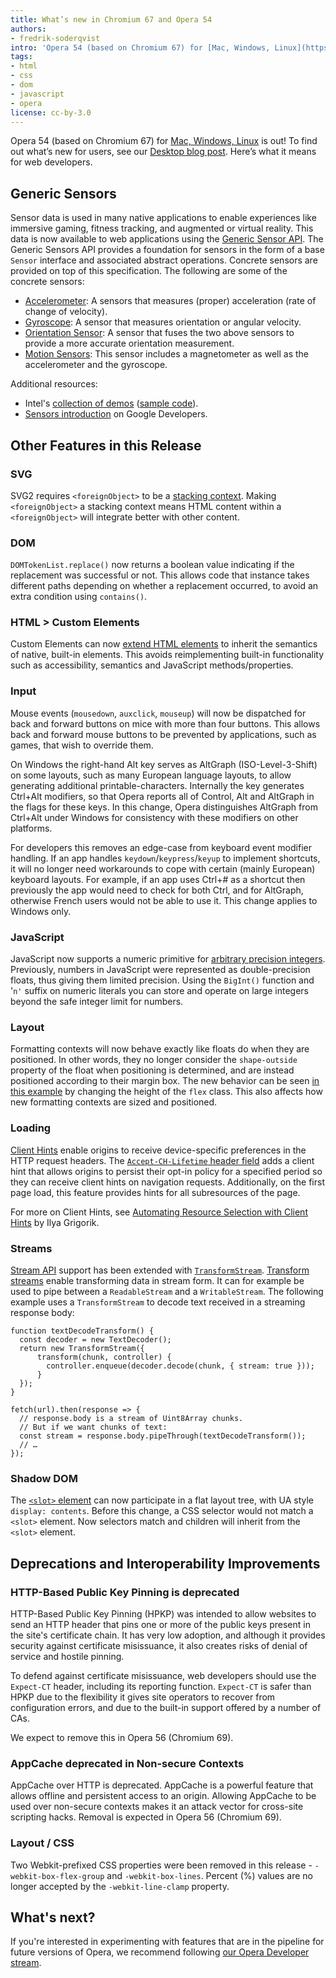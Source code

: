 ```yaml
---
title: What’s new in Chromium 67 and Opera 54
authors:
- fredrik-soderqvist
intro: 'Opera 54 (based on Chromium 67) for [Mac, Windows, Linux](https://www.opera.com/computer) is out! To find out what’s new for users, see our [Desktop blog post](https://blogs.opera.com/desktop/2018/06/opera-54-stable/). Here’s what it means for web developers.'
tags:
- html
- css
- dom
- javascript
- opera
license: cc-by-3.0
---
```


Opera 54 (based on Chromium 67) for [Mac, Windows, Linux](https://www.opera.com/computer) is out! To
find out what’s new for users, see our [Desktop blog post](https://blogs.opera.com/desktop/2018/06/opera-54-stable/).
Here’s what it means for web developers.

## Generic Sensors

Sensor data is used in many native applications to enable experiences like immersive gaming, fitness tracking, and
augmented or virtual reality. This data is now available to web applications using the [Generic Sensor API](https://www.w3.org/TR/generic-sensor/).
The Generic Sensors API provides a foundation for sensors in the form of a base `Sensor` interface and associated
abstract operations. Concrete sensors are provided on top of this specification. The following are some of the concrete
sensors:

* [Accelerometer](https://w3c.github.io/accelerometer/): A sensors that measures (proper) acceleration (rate of change
  of velocity).
* [Gyroscope](https://w3c.github.io/gyroscope/): A sensor that measures orientation or angular velocity.
* [Orientation Sensor](https://w3c.github.io/orientation-sensor/): A sensor that fuses the two above sensors to provide
  a more accurate orientation measurement.
* [Motion Sensors](https://w3c.github.io/motion-sensors/): This sensor includes a magnetometer as well as the
  accelerometer and the gyroscope.

Additional resources:

* Intel's [collection of demos](https://intel.github.io/generic-sensor-demos/) ([sample code](https://github.com/intel/generic-sensor-demos)).
* [Sensors introduction](https://developers.google.com/web/updates/2017/09/sensors-for-the-web) on Google Developers.

## Other Features in this Release

### SVG

SVG2 requires `<foreignObject>` to be a [stacking context](https://svgwg.org/svg2-draft/single-page.html#render-EstablishingStackingContex).
Making `<foreignObject>` a stacking context means HTML content within a `<foreignObject>` will integrate better with other content.

### DOM

`DOMTokenList.replace()` now returns a boolean value indicating if the replacement was successful or not. This allows code that
instance takes different paths depending on whether a replacement occurred, to avoid an extra condition using
`contains()`.

### HTML > Custom Elements

Custom Elements can now [extend HTML elements](https://developers.google.com/web/fundamentals/web-components/customelements#extendhtml)
to inherit the semantics of native, built-in elements. This avoids reimplementing built-in functionality such as
accessibility, semantics and JavaScript methods/properties.

### Input

Mouse events (`mousedown`, `auxclick`, `mouseup`) will now be dispatched for back and forward buttons on mice with more
than four buttons. This allows back and forward mouse buttons to be prevented by applications, such as games, that wish
to override them.

On Windows the right-hand Alt key serves as AltGraph (ISO-Level-3-Shift) on some layouts, such as many European language
layouts, to allow generating additional printable-characters. Internally the key generates Ctrl+Alt modifiers, so that
Opera reports all of Control, Alt and AltGraph in the flags for these keys. In this change, Opera distinguishes AltGraph
from Ctrl+Alt under Windows for consistency with these modifiers on other platforms.

For developers this removes an edge-case from keyboard event modifier handling. If an app handles
`keydown`/`keypress`/`keyup` to implement shortcuts, it will no longer need workarounds to cope with certain (mainly
European) keyboard layouts. For example, if an app uses Ctrl+# as a shortcut then previously the app would need to check
for both Ctrl, and for AltGraph, otherwise French users would not be able to use it. This change applies to Windows
only.

### JavaScript

JavaScript now supports a numeric primitive for [arbitrary precision integers](https://developers.google.com/web/updates/2018/05/bigint).
Previously, numbers in JavaScript were represented as double-precision floats, thus giving them limited precision. Using
the `BigInt()` function and '`n'` suffix on numeric literals you can store and operate on large integers beyond the safe
integer limit for numbers.

### Layout

Formatting contexts will now behave exactly like floats do when they are positioned. In other words, they no longer
consider the `shape-outside` property of the float when positioning is determined, and are instead positioned according
to their margin box. The new behavior can be seen [in this example](https://jsbin.com/ciwagicedo/edit?html,output) by
changing the height of the `flex` class. This also affects how new formatting contexts are sized and positioned.

### Loading

[Client Hints](http://httpwg.org/http-extensions/client-hints.html) enable origins to receive device-specific
preferences in the HTTP request headers. The [`Accept-CH-Lifetime` header field](http://httpwg.org/http-extensions/client-hints.html#accept-ch-lifetime)
adds a client hint that allows origins to persist their opt-in policy for a specified period so they can receive client
hints on navigation requests. Additionally, on the first page load, this feature provides hints for all subresources of
the page.

For more on Client Hints, see [Automating Resource Selection with Client
Hints](https://developers.google.com/web/updates/2015/09/automating-resource-selection-with-client-hints) by Ilya
Grigorik.

### Streams

[Stream API](https://streams.spec.whatwg.org) support has been extended with [`TransformStream`](https://streams.spec.whatwg.org/#ts-class).
[Transform streams](https://streams.spec.whatwg.org/#ts) enable transforming data in stream form. It can for example be
used to pipe between a `ReadableStream` and a `WritableStream`. The following example uses a `TransformStream` to decode
text received in a streaming response body:

    function textDecodeTransform() {
      const decoder = new TextDecoder();
      return new TransformStream({
          transform(chunk, controller) {
            controller.enqueue(decoder.decode(chunk, { stream: true }));
          }
      });
    }

    fetch(url).then(response => {
      // response.body is a stream of Uint8Array chunks.
      // But if we want chunks of text:
      const stream = response.body.pipeThrough(textDecodeTransform());
      // …
    });


### Shadow DOM

The [`<slot>` element](https://html.spec.whatwg.org/multipage/scripting.html#the-slot-element) can now participate in a
flat layout tree, with UA style `display: contents`. Before this change, a CSS selector would not match a `<slot>`
element. Now selectors match and children will inherit from the `<slot>` element.


## Deprecations and Interoperability Improvements

### HTTP-Based Public Key Pinning is deprecated

HTTP-Based Public Key Pinning (HPKP) was intended to allow websites to send an HTTP header that pins one or more of the
public keys present in the site's certificate chain. It has very low adoption, and although it provides security against
certificate misissuance, it also creates risks of denial of service and hostile pinning.

To defend against certificate misissuance, web developers should use the `Expect-CT` header, including its reporting
function. `Expect-CT` is safer than HPKP due to the flexibility it gives site operators to recover from configuration
errors, and due to the built-in support offered by a number of CAs.

We expect to remove this in Opera 56 (Chromium 69).

### AppCache deprecated in Non-secure Contexts

AppCache over HTTP is deprecated. AppCache is a powerful feature that allows offline and persistent access to an
origin. Allowing AppCache to be used over non-secure contexts makes it an attack vector for cross-site scripting hacks.
Removal is expected in Opera 56 (Chromium 69).

### Layout / CSS

Two Webkit-prefixed CSS properties were been removed in this release - `-webkit-box-flex-group` and
`-webkit-box-lines`. Percent (%) values are no longer accepted by the `-webkit-line-clamp` property.


## What's next?

If you're interested in experimenting with features that are in the
pipeline for future versions of Opera, we recommend following [our
Opera Developer stream](https://www.opera.com/developer).
